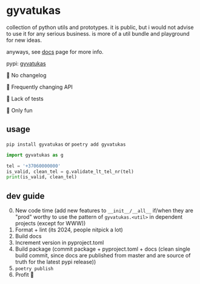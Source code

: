 # gyvatukas
collection of python utils and prototypes.
it is public, but i would not advise to use it for any serious business. is more of a util 
bundle and playground for new ideas.

anyways, see [docs](https://pauliusbaulius.github.io/gyvatukas/gyvatukas/) page for more info.

pypi: [gyvatukas](https://pypi.org/project/gyvatukas/)

🚨 No changelog

🚩 Frequently changing API

🚨 Lack of tests

🤠 Only fun

## usage
`pip install gyvatukas` or `poetry add gyvatukas`
```python
import gyvatukas as g

tel = '+37060000000'
is_valid, clean_tel = g.validate_lt_tel_nr(tel)
print(is_valid, clean_tel)
```

## dev guide
0. New code time (add new features to `__init__/__all__` if/when they are "prod" worthy to use 
   the pattern of `gyvatukas.<util>` in dependent projects (except for WWW))
1. Format + lint (its 2024, people nitpick a lot)
2. Build docs
3. Increment version in pyproject.toml
4. Build package (commit package + pyproject.toml + docs (clean single build commit, since docs 
   are published from master and are source of truth for the latest pypi release))
5. `poetry publish`
6. Profit 🤑
